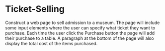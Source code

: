 # Ticket-Selling
Construct a web page to sell admission to a museum. The page will include some input 
elements where the user can specify what ticket they want to purchase. Each time the user click
the Purchase button the page will add their purchase 
to a table.
A paragraph at the bottom of the page will also display the total cost of the items purchased.
